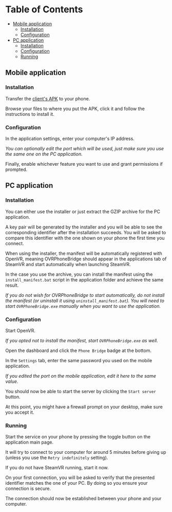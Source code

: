 # Table of Contents
* [Mobile application](#mobile-application)
  * [Installation](#installation)
  * [Configuration](#configuration)
* [PC application](#pc-application)
  * [Installation](#installation-1)
  * [Configuration](#configuration-1)
  * [Running](#running)

## Mobile application
### Installation
Transfer the [client's APK](https://github.com/Desuuuu/OVRPhoneBridge-Android/releases) to your phone.

Browse your files to where you put the APK, click it and follow the instructions to install it.

### Configuration
In the application settings, enter your computer's IP address.

*You can optionally edit the port which will be used, just make sure you use the same one on the PC application.*

Finally, enable whichever feature you want to use and grant permissions if prompted.

## PC application
### Installation
You can either use the installer or just extract the GZIP archive for the PC application.

A key pair will be generated by the installer and you will be able to see the corresponding identifier after the installation succeeds. You will be asked to compare this identifier with the one shown on your phone the first time you connect.

When using the installer, the manifest will be automatically registered with OpenVR, meaning OVRPhoneBridge should appear in the applications tab of SteamVR and start automatically when launching SteamVR.

In the case you use the archive, you can install the manifest using the `install_manifest.bat` script in the application folder and achieve the same result.

*If you do not wish for OVRPhoneBridge to start automatically, do not install the manifest (or uninstall it using `uninstall_manifest.bat`). You will need to start `OVRPhoneBridge.exe` manually when you want to use the application.*

### Configuration
Start OpenVR.

*If you opted not to install the manifest, start `OVRPhoneBridge.exe` as well.*

Open the dashboard and click the `Phone Bridge` badge at the bottom.

In the `Settings` tab, enter the same password you used on the mobile application.

*If you edited the port on the mobile application, edit it here to the same value.*

You should now be able to start the server by clicking the `Start server` button.

At this point, you might have a firewall prompt on your desktop, make sure you accept it.

### Running
Start the service on your phone by pressing the toggle button on the application main page.

It will try to connect to your computer for around 5 minutes before giving up (unless you use the `Retry indefinitely` setting).

If you do not have SteamVR running, start it now.

On your first connection, you will be asked to verify that the presented identifier matches the one of your PC. By doing so you ensure your connection is secure.

The connection should now be established between your phone and your computer.
